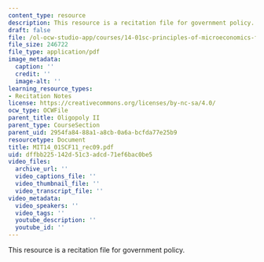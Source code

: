 ```yaml
---
content_type: resource
description: This resource is a recitation file for government policy.
draft: false
file: /ol-ocw-studio-app/courses/14-01sc-principles-of-microeconomics-fall-2011/dffbb225142d51c3adcd71ef6bac0be5_MIT14_01SCF11_rec09.pdf
file_size: 246722
file_type: application/pdf
image_metadata:
  caption: ''
  credit: ''
  image-alt: ''
learning_resource_types:
- Recitation Notes
license: https://creativecommons.org/licenses/by-nc-sa/4.0/
ocw_type: OCWFile
parent_title: Oligopoly II
parent_type: CourseSection
parent_uid: 2954fa84-88a1-a8cb-0a6a-bcfda77e25b9
resourcetype: Document
title: MIT14_01SCF11_rec09.pdf
uid: dffbb225-142d-51c3-adcd-71ef6bac0be5
video_files:
  archive_url: ''
  video_captions_file: ''
  video_thumbnail_file: ''
  video_transcript_file: ''
video_metadata:
  video_speakers: ''
  video_tags: ''
  youtube_description: ''
  youtube_id: ''
---
```

This resource is a recitation file for government policy.